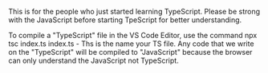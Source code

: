 This is for the people who just started learning TypeScript.
Please be strong with the JavaScript before starting TpeScript for better understanding.

To compile a "TypeScript" file in the VS Code Editor, use the command
npx tsc index.ts
index.ts - Ths is the name  your TS file.
Any code that we write on the "TypeScript" will be compiled to "JavaScript" because the browser can only understand the JavaScript not TypeScript.
